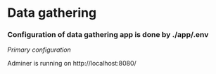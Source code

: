# Data gathering

### Configuration of data gathering app is done by ./app/.env

_Primary configuration_

Adminer is running on http://localhost:8080/
